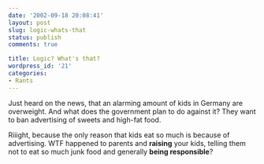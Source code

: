 ```yaml
---
date: '2002-09-18 20:08:41'
layout: post
slug: logic-whats-that
status: publish
comments: true

title: Logic? What's that?
wordpress_id: '21'
categories:
- Rants
---
```



Just heard on the news, that an alarming amount of kids in Germany are overweight. And what does the government plan to do against it? They want to ban advertising of sweets and high-fat food.  

Riiight, because the only reason that kids eat so much is because of advertising. WTF happened to parents and **raising** your kids, telling them not to eat so much junk food and generally **being responsible**?

